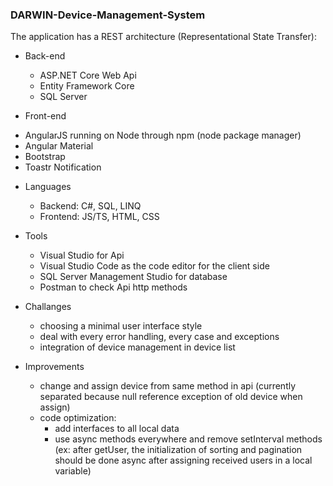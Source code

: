 ### DARWIN-Device-Management-System

The application has a REST architecture (Representational State Transfer):

- Back-end
  * ASP.NET Core Web Api
  * Entity Framework Core
  * SQL Server
 
 - Front-end
  * AngularJS running on Node through npm (node package manager)
  * Angular Material
  * Bootstrap
  * Toastr Notification
  
- Languages
  * Backend: C#, SQL, LINQ
  * Frontend: JS/TS, HTML, CSS
  
- Tools
  * Visual Studio for Api
  * Visual Studio Code as the code editor for the client side
  * SQL Server Management Studio for database
  * Postman to check Api http methods
  
- Challanges
  * choosing a minimal user interface style
  * deal with every error handling, every case and exceptions
  * integration of device management in device list
  
- Improvements
  *  change and assign device from same method in api (currently separated because null reference exception of old device when assign)
  *  code optimization: 
      *  add interfaces to all local data
      *  use async methods everywhere and remove setInterval methods (ex: after getUser, the initialization of sorting and pagination should be done async after assigning received users in a local variable)
